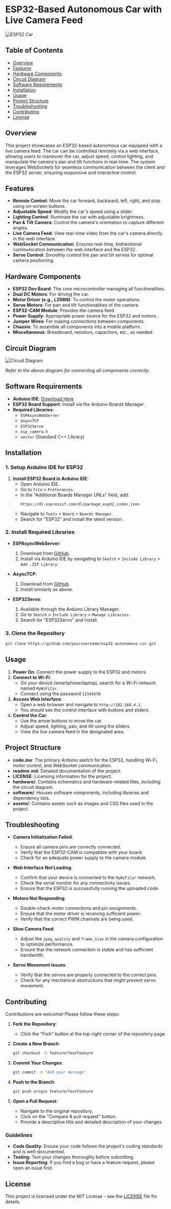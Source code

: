 # ESP32-Based Autonomous Car with Live Camera Feed

![ESP32 Car](https://github.com/user-attachments/assets/87097c50-60c2-4ba0-abbe-e1990cc93dec)

## Table of Contents

- [Overview](#overview)
- [Features](#features)
- [Hardware Components](#hardware-components)
- [Circuit Diagram](#circuit-diagram)
- [Software Requirements](#software-requirements)
- [Installation](#installation)
- [Usage](#usage)
- [Project Structure](#project-structure)
- [Troubleshooting](#troubleshooting)
- [Contributing](#contributing)
- [License](#license)

## Overview

This project showcases an ESP32-based autonomous car equipped with a live camera feed. The car can be controlled remotely via a web interface, allowing users to maneuver the car, adjust speed, control lighting, and manipulate the camera's pan and tilt functions in real-time. The system leverages WebSockets for seamless communication between the client and the ESP32 server, ensuring responsive and interactive control.

## Features

- **Remote Control**: Move the car forward, backward, left, right, and stop using on-screen buttons.
- **Adjustable Speed**: Modify the car's speed using a slider.
- **Lighting Control**: Illuminate the car with adjustable brightness.
- **Pan & Tilt Camera**: Control the camera's orientation to capture different angles.
- **Live Camera Feed**: View real-time video from the car's camera directly in the web interface.
- **WebSocket Communication**: Ensures real-time, bidirectional communication between the web interface and the ESP32.
- **Servo Control**: Smoothly control the pan and tilt servos for optimal camera positioning.

## Hardware Components

- **ESP32 Dev Board**: The core microcontroller managing all functionalities.
- **Dual DC Motors**: For driving the car.
- **Motor Driver (e.g., L298N)**: To control the motor operations.
- **Servo Motors**: For pan and tilt functionalities of the camera.
- **ESP32-CAM Module**: Provides the camera feed.
- **Power Supply**: Appropriate power source for the ESP32 and motors.
- **Jumper Wires**: For making connections between components.
- **Chassis**: To assemble all components into a mobile platform.
- **Miscellaneous**: Breadboard, resistors, capacitors, etc., as needed.

## Circuit Diagram

![Circuit Diagram](https://github.com/user-attachments/assets/ff032c08-1e67-4027-a1b1-7de7f595db69)

*Refer to the above diagram for connecting all components correctly.*

## Software Requirements

- **Arduino IDE**: [Download Here](https://www.arduino.cc/en/software)
- **ESP32 Board Support**: Install via the Arduino Boards Manager.
- **Required Libraries**:
  - `ESPAsyncWebServer`
  - `AsyncTCP`
  - `ESP32Servo`
  - `esp_camera.h`
  - `vector` (Standard C++ Library)

## Installation

### 1. Setup Arduino IDE for ESP32

1. **Install ESP32 Board in Arduino IDE**:
   - Open Arduino IDE.
   - Go to `File` > `Preferences`.
   - In the "Additional Boards Manager URLs" field, add:
     ```
     https://dl.espressif.com/dl/package_esp32_index.json
     ```
   - Navigate to `Tools` > `Board` > `Boards Manager`.
   - Search for "ESP32" and install the latest version.

### 2. Install Required Libraries

- **ESPAsyncWebServer**:
  1. Download from [GitHub](https://github.com/me-no-dev/ESPAsyncWebServer).
  2. Install via Arduino IDE by navigating to `Sketch` > `Include Library` > `Add .ZIP Library`.
  
- **AsyncTCP**:
  1. Download from [GitHub](https://github.com/me-no-dev/AsyncTCP).
  2. Install similarly as above.
  
- **ESP32Servo**:
  1. Available through the Arduino Library Manager.
  2. Go to `Sketch` > `Include Library` > `Manage Libraries`.
  3. Search for "ESP32Servo" and install.

### 3. Clone the Repository

```bash
git clone https://github.com/yourusername/esp32-autonomous-car.git
```

## Usage

1. **Power On**: Connect the power supply to the ESP32 and motors.
2. **Connect to Wi-Fi**:
   - On your device (smartphone/laptop), search for a Wi-Fi network named `MyWiFiCar`.
   - Connect using the password `12345678`.
3. **Access Web Interface**:
   - Open a web browser and navigate to `http://192.168.4.1`.
   - You should see the control interface with buttons and sliders.
4. **Control the Car**:
   - Use the arrow buttons to move the car.
   - Adjust speed, lighting, pan, and tilt using the sliders.
   - View the live camera feed in the designated area.

## Project Structure

- **code.ino**: The primary Arduino sketch for the ESP32, handling Wi-Fi, motor control, and WebSocket communication.
- **readme.md**: Detailed documentation of the project.
- **LICENSE**: Licensing information for the project.
- **hardware/**: Contains schematics and hardware-related files, including the circuit diagram.
- **software/**: Houses software components, including libraries and dependency lists.
- **assets/**: Contains assets such as images and CSS files used in the project.

## Troubleshooting

- **Camera Initialization Failed**:
  - Ensure all camera pins are correctly connected.
  - Verify that the ESP32-CAM is compatible with your board.
  - Check for an adequate power supply to the camera module.

- **Web Interface Not Loading**:
  - Confirm that your device is connected to the `MyWiFiCar` network.
  - Check the serial monitor for any connectivity issues.
  - Ensure that the ESP32 is successfully running the uploaded code.

- **Motors Not Responding**:
  - Double-check motor connections and pin assignments.
  - Ensure that the motor driver is receiving sufficient power.
  - Verify that the correct PWM channels are being used.

- **Slow Camera Feed**:
  - Adjust the `jpeg_quality` and `frame_size` in the camera configuration to optimize performance.
  - Ensure that the network connection is stable and has sufficient bandwidth.

- **Servo Movement Issues**:
  - Verify that the servos are properly connected to the correct pins.
  - Check for any mechanical obstructions that might prevent servo movement.

## Contributing

Contributions are welcome! Please follow these steps:

1. **Fork the Repository**:
   - Click the "Fork" button at the top-right corner of the repository page.

2. **Create a New Branch**:
   ```bash
   git checkout -b feature/YourFeature
   ```

3. **Commit Your Changes**:
   ```bash
   git commit -m "Add your message"
   ```

4. **Push to the Branch**:
   ```bash
   git push origin feature/YourFeature
   ```

5. **Open a Pull Request**:
   - Navigate to the original repository.
   - Click on the "Compare & pull request" button.
   - Provide a descriptive title and detailed description of your changes.

### Guidelines

- **Code Quality**: Ensure your code follows the project's coding standards and is well-documented.
- **Testing**: Test your changes thoroughly before submitting.
- **Issue Reporting**: If you find a bug or have a feature request, please open an issue first.

## License

This project is licensed under the MIT License - see the [LICENSE](LICENSE) file for details.
